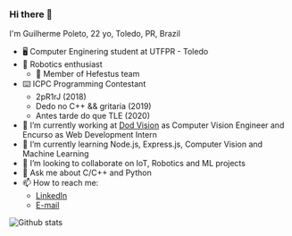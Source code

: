 ### Hi there 👋

I'm Guilherme Poleto, 22 yo, Toledo, PR, Brazil
 
- 🖥️ Computer Enginering student at UTFPR - Toledo
- 🤖 Robotics enthusiast
  - 🦾 Member of Hefestus team
- ⌨️ ICPC Programming Contestant
  - 2pR1rJ (2018)
  - Dedo no C++ && gritaria (2019)
  - Antes tarde do que TLE (2020)
- 🔭 I’m currently working at [Dod Vision](dodvision.com/) as Computer Vision Engineer and Encurso as Web Development Intern
- 🌱 I’m currently learning Node.js, Express.js, Computer Vision and Machine Learning
- 👯 I’m looking to collaborate on IoT, Robotics and ML projects
- 💬 Ask me about C/C++ and Python
- 📫 How to reach me:
  - [LinkedIn](https://www.linkedin.com/in/guilherme-poleto-0b9b9213a/)
  - [E-mail](mailto:gpoleto@alunos.utfpr.edu.br)

![Github stats](https://github-readme-stats.vercel.app/api?username=GPoleto27)
